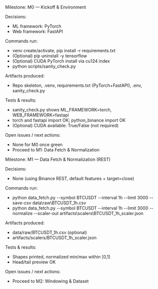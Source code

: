 Milestone: M0 — Kickoff & Environment

Decisions:
- ML framework: PyTorch
- Web framework: FastAPI

Commands run:
- venv create/activate, pip install -r requirements.txt
- (Optional) pip uninstall -y tensorflow
- (Optional) CUDA PyTorch install via cu124 index
- python scripts/sanity_check.py

Artifacts produced:
- Repo skeleton, .venv, requirements.txt (PyTorch+FastAPI), .env, sanity_check.py

Tests & results:
- sanity_check.py shows ML_FRAMEWORK=torch, WEB_FRAMEWORK=fastapi
- torch and fastapi import OK; python_binance import OK
- (Optional) CUDA available: True/False (not required)

Open issues / next actions:
- None for M0 once green
- Proceed to M1: Data Fetch & Normalization


Milestone: M1 — Data Fetch & Normalization (REST)

Decisions:
- None (using Binance REST, default features + target=close)

Commands run:
- python data_fetch.py --symbol BTCUSDT --interval 1h --limit 3000 --save-csv data\raw\BTCUSDT_1h.csv
- python data_fetch.py --symbol BTCUSDT --interval 1h --limit 3000 --normalize --scaler-out artifacts\scalers\BTCUSDT_1h_scaler.json

Artifacts produced:
- data/raw/BTCUSDT_1h.csv (optional)
- artifacts/scalers/BTCUSDT_1h_scaler.json

Tests & results:
- Shapes printed, normalized min/max within [0,1]
- Head/tail preview OK

Open issues / next actions:
- Proceed to M2: Windowing & Dataset
